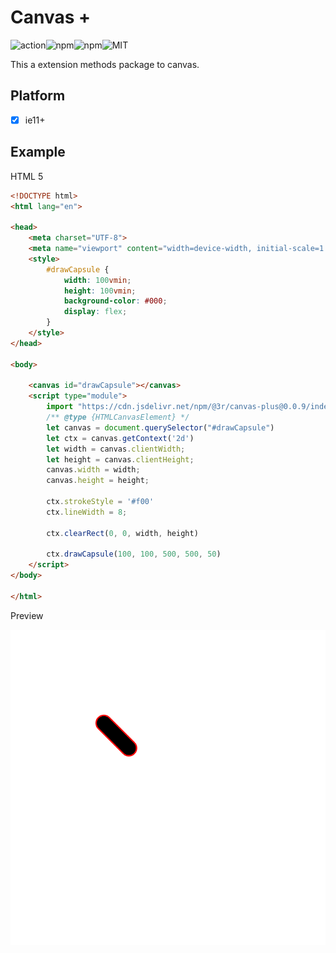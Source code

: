 # Canvas +

![action](https://img.shields.io/github/actions/workflow/status/White-Dews/canvas-plus/ci.yml)![npm](https://img.shields.io/npm/dw/@3r/canvas-plus)![npm](https://img.shields.io/npm/v/@3r/canvas-plus)![MIT](https://img.shields.io/npm/l/@3r/canvas-plus)

This a extension methods package to canvas.

## Platform

- [x] ie11+

## Example

HTML 5

```html
<!DOCTYPE html>
<html lang="en">

<head>
    <meta charset="UTF-8">
    <meta name="viewport" content="width=device-width, initial-scale=1.0">
    <style>
        #drawCapsule {
            width: 100vmin;
            height: 100vmin;
            background-color: #000;
            display: flex;
        }
    </style>
</head>

<body>

    <canvas id="drawCapsule"></canvas>
    <script type="module">
        import "https://cdn.jsdelivr.net/npm/@3r/canvas-plus@0.0.9/index.js"
        /** @type {HTMLCanvasElement} */
        let canvas = document.querySelector("#drawCapsule")
        let ctx = canvas.getContext('2d')
        let width = canvas.clientWidth;
        let height = canvas.clientHeight;
        canvas.width = width;
        canvas.height = height;

        ctx.strokeStyle = '#f00'
        ctx.lineWidth = 8;

        ctx.clearRect(0, 0, width, height)
        
        ctx.drawCapsule(100, 100, 500, 500, 50)  
    </script>
</body>

</html>
```

Preview

![](./demo/preview.png)
